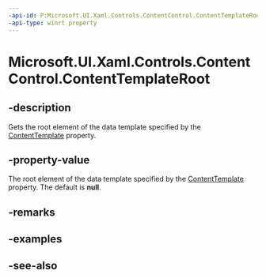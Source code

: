 ```yaml
---
-api-id: P:Microsoft.UI.Xaml.Controls.ContentControl.ContentTemplateRoot
-api-type: winrt property
---
```


<!-- Property syntax
public Windows.UI.Xaml.UIElement ContentTemplateRoot { get; }
-->

# Microsoft.UI.Xaml.Controls.ContentControl.ContentTemplateRoot

## -description
Gets the root element of the data template specified by the [ContentTemplate](contentcontrol_contenttemplate.md) property.

## -property-value
The root element of the data template specified by the [ContentTemplate](contentcontrol_contenttemplate.md) property. The default is **null**.

## -remarks

## -examples

## -see-also
